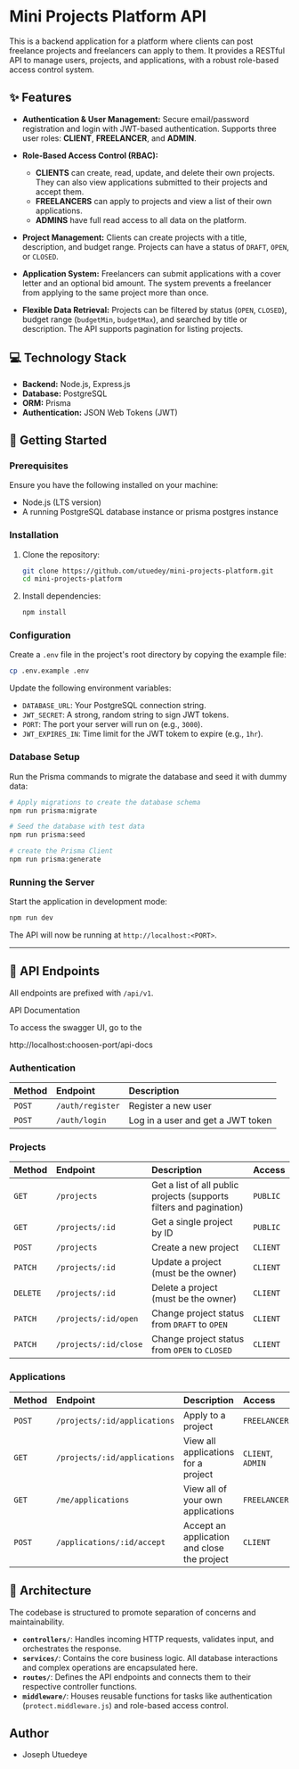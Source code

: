 # Mini Projects Platform API

This is a backend application for a platform where clients can post freelance projects and freelancers can apply to them. It provides a RESTful API to manage users, projects, and applications, with a robust role-based access control system.


## ✨ Features

  * **Authentication & User Management:** Secure email/password registration and login with JWT-based authentication. Supports three user roles: **CLIENT**, **FREELANCER**, and **ADMIN**.

  * **Role-Based Access Control (RBAC):**
      * **CLIENTS** can create, read, update, and delete their own projects. They can also view applications submitted to their projects and accept them.
      * **FREELANCERS** can apply to projects and view a list of their own applications.
      * **ADMINS** have full read access to all data on the platform.

  * **Project Management:** Clients can create projects with a title, description, and budget range. Projects can have a status of `DRAFT`, `OPEN`, or `CLOSED`.

  * **Application System:** Freelancers can submit applications with a cover letter and an optional bid amount. The system prevents a freelancer from applying to the same project more than once.

  * **Flexible Data Retrieval:** Projects can be filtered by status (`OPEN`, `CLOSED`), budget range (`budgetMin`, `budgetMax`), and searched by title or description. The API supports pagination for listing projects.


## 💻 Technology Stack

  * **Backend:** Node.js, Express.js
  * **Database:** PostgreSQL
  * **ORM:** Prisma
  * **Authentication:** JSON Web Tokens (JWT)


## 🚀 Getting Started

### Prerequisites

Ensure you have the following installed on your machine:

  * Node.js (LTS version)
  * A running PostgreSQL database instance or prisma postgres instance

### Installation

1.  Clone the repository:
    ```bash
    git clone https://github.com/utuedey/mini-projects-platform.git
    cd mini-projects-platform
    ```
2.  Install dependencies:
    ```bash
    npm install
    ```

### Configuration

Create a `.env` file in the project's root directory by copying the example file:

```bash
cp .env.example .env
```

Update the following environment variables:

  * `DATABASE_URL`: Your PostgreSQL connection string.
  * `JWT_SECRET`: A strong, random string to sign JWT tokens.
  * `PORT`: The port your server will run on (e.g., `3000`).
  * `JWT_EXPIRES_IN`: Time limit for the JWT tokem to expire (e.g., `1hr`).

### Database Setup

Run the Prisma commands to migrate the database and seed it with dummy data:

```bash
# Apply migrations to create the database schema
npm run prisma:migrate

# Seed the database with test data
npm run prisma:seed

# create the Prisma Client
npm run prisma:generate
```

### Running the Server

Start the application in development mode:

```bash
npm run dev
```

The API will now be running at `http://localhost:<PORT>`.

-----

## 📖 API Endpoints

All endpoints are prefixed with `/api/v1`.

API Documentation

To access the swagger UI, go to the

http://localhost:choosen-port/api-docs

### Authentication

| Method | Endpoint                    | Description                                |
| :----- | :-------------------------- | :----------------------------------------- |
| `POST` | `/auth/register`            | Register a new user                        |
| `POST` | `/auth/login`               | Log in a user and get a JWT token          |

### Projects

| Method | Endpoint                        | Description                                                         | Access     |
| :----- | :------------------------------ | :------------------------------------------------------------------ | :--------- |
| `GET`  | `/projects`                     | Get a list of all public projects (supports filters and pagination) | `PUBLIC`   |
| `GET`  | `/projects/:id`                 | Get a single project by ID                                          | `PUBLIC`   |
| `POST` | `/projects`                     | Create a new project                                                | `CLIENT`   |
| `PATCH`| `/projects/:id`                 | Update a project (must be the owner)                                | `CLIENT`   |
| `DELETE`| `/projects/:id`                 | Delete a project (must be the owner)                                | `CLIENT`   |
| `PATCH`| `/projects/:id/open`            | Change project status from `DRAFT` to `OPEN`                        | `CLIENT`   |
| `PATCH`| `/projects/:id/close`           | Change project status from `OPEN` to `CLOSED`                       | `CLIENT`   |

### Applications

| Method | Endpoint                                | Description                                                     | Access     |
| :----- | :-------------------------------------- | :-------------------------------------------------------------- | :--------- |
| `POST` | `/projects/:id/applications`            | Apply to a project                                              | `FREELANCER` |
| `GET`  | `/projects/:id/applications`            | View all applications for a project                             | `CLIENT`, `ADMIN` |
| `GET`  | `/me/applications`                      | View all of your own applications                               | `FREELANCER` |
| `POST` | `/applications/:id/accept`              | Accept an application and close the project                     | `CLIENT`   |


## 📐 Architecture

The codebase is structured to promote separation of concerns and maintainability.

  * **`controllers/`**: Handles incoming HTTP requests, validates input, and orchestrates the response.
  * **`services/`**: Contains the core business logic. All database interactions and complex operations are encapsulated here.
  * **`routes/`**: Defines the API endpoints and connects them to their respective controller functions.
  * **`middleware/`**: Houses reusable functions for tasks like authentication (`protect.middleware.js`) and role-based access control.

  ## Author

  - Joseph Utuedeye